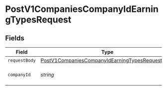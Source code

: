 # PostV1CompaniesCompanyIdEarningTypesRequest


## Fields

| Field                                                                                                                         | Type                                                                                                                          | Required                                                                                                                      | Description                                                                                                                   |
| ----------------------------------------------------------------------------------------------------------------------------- | ----------------------------------------------------------------------------------------------------------------------------- | ----------------------------------------------------------------------------------------------------------------------------- | ----------------------------------------------------------------------------------------------------------------------------- |
| `requestBody`                                                                                                                 | [PostV1CompaniesCompanyIdEarningTypesRequestBody](../../models/operations/postv1companiescompanyidearningtypesrequestbody.md) | :heavy_minus_sign:                                                                                                            | N/A                                                                                                                           |
| `companyId`                                                                                                                   | *string*                                                                                                                      | :heavy_check_mark:                                                                                                            | The UUID of the company                                                                                                       |